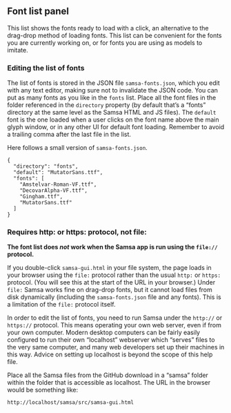 ## Font list panel

This list shows the fonts ready to load with a click, an alternative to the drag-drop method of loading fonts. This list can be convenient for the fonts you are currently working on, or for fonts you are using as models to imitate.

### Editing the list of fonts
The list of fonts is stored in the JSON file `samsa-fonts.json`, which you edit with any text editor, making sure not to invalidate the JSON code. You can put as many fonts as you like in the `fonts` list. Place all the font files in the folder referenced in the `directory` property (by default that’s a “fonts” directory at the same level as the Samsa HTML and JS files). The `default` font is the one loaded when a user clicks on the font name above the main glyph window, or in any other UI for default font loading. Remember to avoid a trailing comma after the last file in the list.

Here follows a small version of `samsa-fonts.json`.

```
{
  "directory": "fonts",
  "default": "MutatorSans.ttf",
  "fonts": [
    "Amstelvar-Roman-VF.ttf",
    "DecovarAlpha-VF.ttf",
    "Gingham.ttf",
    "MutatorSans.ttf"
  ]
}
```

### Requires http: or https: protocol, not file:

**The font list does *not* work when the Samsa app is run using the `file://` protocol.**

If you double-click `samsa-gui.html` in your file system, the page loads in your browser using the `file:` protocol rather than the usual `http:` or `https:` protocol. (You will see this at the start of the URL in your browser.) Under `file:` Samsa works fine on drag-drop fonts, but it cannot load files from disk dynamically (including the `samsa-fonts.json` file and any fonts). This is a limitation of the `file:` protocol itself.

In order to edit the list of fonts, you need to run Samsa under the `http://` or `https://` protocol. This means operating your own web server, even if from your own computer. Modern desktop computers can be fairly easily configured to run their own “localhost” webserver which “serves” files to the very same computer, and many web developers set up their machines in this way. Advice on setting up localhost is beyond the scope of this help file.

Place all the Samsa files from the GitHub download in a “samsa” folder within the folder that is accessible as localhost. The URL in the browser would be something like:

    http://localhost/samsa/src/samsa-gui.html
